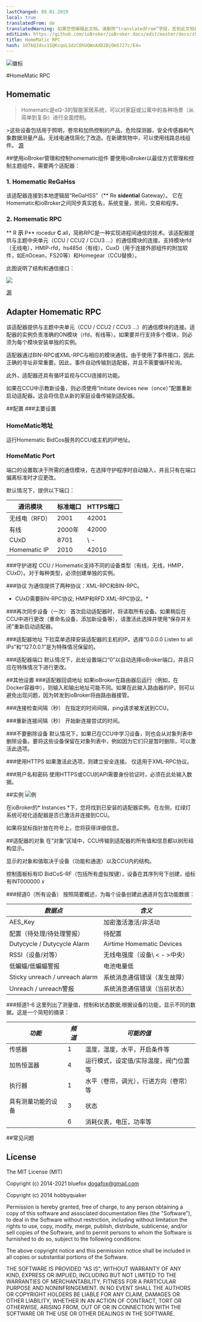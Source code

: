 ```yaml
---
lastChanged: 09.01.2019
local: true
translatedFrom: de
translatedWarning: 如果您想编辑此文档，请删除“translatedFrom”字段，否则此文档将再次自动翻译
editLink: https://github.com/ioBroker/ioBroker.docs/edit/master/docs/zh-cn/adapterref/iobroker.hm-rpc/README.md
title: HomeMatic RPC
hash: 1O7kQJdss1SQKcqoLSdzCOhUQWxAXD2BjOmS727c/E4=
---
```

![徽标](../../../de/adapterref/iobroker.hm-rpc/media/homematic.png)

#HomeMatic RPC
## Homematic
> Homematic是eQ-3的智能家居系统，可以对家庭或公寓中的各种场景（从简单到复杂）进行全面控制。

&gt;这些设备包括用于照明，卷帘和加热控制的产品，危险探测器，安全传感器和气象数据测量产品。无线电通信简化了改造。在新建筑物中，可以使用线路总线组件。 <a href="https://www.eq-3.de/produkte/homematic.html" title="制造商eQ3的主页">源</a>

##使用ioBroker管理和控制homematic组件
要使用ioBroker以最佳方式管理和控制主题组件，需要两个适配器：

### 1. Homematic ReGaHss
该适配器连接到本地逻辑层“ReGaHSS”（** Re **sidential** Gateway）。
它在Homematic和ioBroker之间同步真实姓名，系统变量，房间，交易和程序。

### 2. Homematic RPC
** R **示** P** rocedur **C** all，简称RPC是一种实现进程间通信的技术。该适配器提供与主题中央单元（CCU / CCU2 / CCU3 ...）的通信模块的连接。支持模块rfd（无线电），HMIP-rfd，hs485d（有线），CuxD（用于连接外部组件的附加软件，如EnOcean，FS20等）和Homegear（CCU替换）。

此图说明了结构和通信接口：

![](../../../de/adapterref/iobroker.hm-rpc/media/Homematic_Aufbau.png)

[源](http://www.wikimatic.de/wiki/Datei:Homematic_Aufbau.png)

## Adapter Homematic RPC
该适配器提供与主题中央单元（CCU / CCU2 / CCU3 ...）的通信模块的连接。适配器的实例负责准确的ON模块（rfd，有线等）。如果要并行支持多个模块，则必须为每个模块安装单独的实例。

适配器通过BIN-RPC或XML-RPC与相应的模块通信。由于使用了事件接口，因此正确的寻址非常重要。因此，事件自动传输到适配器，并且不需要循环轮询。

此外，适配器还具有循环监视与CCU连接的功能。

如果在CCU中示教新设备，则必须使用“Initiate devices new（once）”配置重新启动适配器。这会将信息从新的家庭设备传输到适配器。

##配置
###主要设置
### HomeMatic地址
运行Homematic BidCos服务的CCU或主机的IP地址。

### HomeMatic Port
端口的设置取决于所需的通信模块，在选择守护程序时自动输入，并且只有在端口偏离标准时才应更改。

默认情况下，提供以下端口：

|通讯模块|标准端口| HTTPS端口|
|---------------------|--------------|------------|
|无线电（RFD）| 2001 | 42001 |
|有线| 2000年| 42000 |
| CUxD | 8701 | \  -  |
| Homematic IP | 2010 | 42010 |

###守护进程
CCU / Homematic支持不同的设备类型（有线，无线，HMIP，CUxD）。对于每种类型，必须创建单独的实例。

###协议
为通信提供了两种协议：XML-RPC和BIN-RPC。

* CUxD需要BIN-RPC协议; HMIP和RFD XML-RPC协议。*

###再次同步设备（一次）
首次启动适配器时，将读取所有设备。如果稍后在CCU中进行更改（重命名设备，添加新设备等），请激活此选择并使用“保存并关闭”重新启动适配器。

###适配器地址
下拉菜单选择安装适配器的主机的IP。选择“0.0.0.0 Listen to all IPs”和“127.0.0.1”是为特殊情况保留的。

###适配器端口
默认情况下，此处设置端口“0”以自动选择ioBroker端口，并且只应在特殊情况下进行更改。

##其他设置
###适配器回调地址
如果ioBroker在路由器后运行（例如，在Docker容器中），则输入和输出地址可能不同。如果在此输入路由器的IP，则可以避免出现问题，因为转发到ioBroker将由路由器接管。

###连接检查间隔（秒）
在指定的时间间隔，ping请求被发送到CCU。

###重新连接间隔（秒）
开始新连接尝试的时间。

###不要删除设备
默认情况下，如果已在CCU中学习设备，则也会从对象列表中删除设备。要将这些设备保留在对象列表中，例如因为它们只是暂时删除，可以激活此选项。

###使用HTTPS
如果激活此选项，则建立安全连接。
仅适用于XML-RPC协议。

###用户名和密码
使用HTTPS或CCU的API需要身份验证时，必须在此处输入数据。

##实例
![例](../../../de/adapterref/iobroker.hm-rpc/media/10d34a2bc1518fa34233bdb04219e444.png)

在ioBroker的* Instances *下，您将找到已安装的适配器实例。在左侧，红绿灯系统可视化适配器是否已激活并连接到CCU。

如果将鼠标指针放在符号上，您将获得详细信息。

##适配器的对象
在“对象”区域中，CCU传输到适配器的所有值和信息都以树形结构显示。

显示的对象和值取决于设备（功能和通道）以及CCU内的结构。

控制面板标有ID BidCoS-RF（包括所有虚拟按键），设备在其序列号下创建，组标有INT000000 *x*

###频道0（所有设备）
按照简要概述，为每个设备创建此通道并包含功能数据：

| *数据点* | *含义* |
|--------------------------------|--------------------------------------------------------|
| AES_Key |加密激活激活/非活动|
|配置（待处理/待处理警报）|待配置|
| Dutycycle / Dutycycle Alarm | Airtime Homematic Devices |
| RSSI（设备/对等）|无线电强度（设备\ < - >中央）|
|低蝙蝠/低蝙蝠警报|电池电量低|
| Sticky unreach / unreach alarm |系统消息通信错误（发生故障）|
| Unreach / unreach警报|系统消息通信错误（当前状态）|

###频道1-6
这里列出了测量值，控制和状态数据;根据设备的功能，显示不同的数据。这是一个简短的摘录：

| *功能* | *频道* | *可能的值* |
|-------------------------|---------|-----------------------------------------------------------|
|传感器| 1 |温度，湿度，水平，开启条件等|
|加热恒温器| 4 |运行模式，设定值/实际温度，阀门位置等|
|执行器| 1 |水平（卷帘，调光），行进方向（卷帘）等
|具有测量功能的设备| 3 |状态|
| | 6 |消耗仪表，电压，功率等|

##常见问题

## License

The MIT License (MIT)

Copyright (c) 2014-2021 bluefox <dogafox@gmail.com>

Copyright (c) 2014 hobbyquaker

Permission is hereby granted, free of charge, to any person obtaining a copy
of this software and associated documentation files (the "Software"), to deal
in the Software without restriction, including without limitation the rights
to use, copy, modify, merge, publish, distribute, sublicense, and/or sell
copies of the Software, and to permit persons to whom the Software is
furnished to do so, subject to the following conditions:

The above copyright notice and this permission notice shall be included in
all copies or substantial portions of the Software.

THE SOFTWARE IS PROVIDED "AS IS", WITHOUT WARRANTY OF ANY KIND, EXPRESS OR
IMPLIED, INCLUDING BUT NOT LIMITED TO THE WARRANTIES OF MERCHANTABILITY,
FITNESS FOR A PARTICULAR PURPOSE AND NONINFRINGEMENT. IN NO EVENT SHALL THE
AUTHORS OR COPYRIGHT HOLDERS BE LIABLE FOR ANY CLAIM, DAMAGES OR OTHER
LIABILITY, WHETHER IN AN ACTION OF CONTRACT, TORT OR OTHERWISE, ARISING FROM,
OUT OF OR IN CONNECTION WITH THE SOFTWARE OR THE USE OR OTHER DEALINGS IN
THE SOFTWARE.